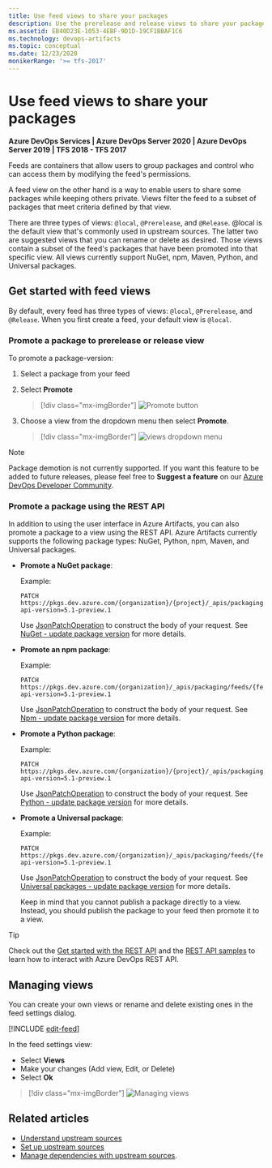 ```yaml
---
title: Use feed views to share your packages
description: Use the prerelease and release views to share your packages with consumers
ms.assetid: EB40D23E-1053-4EBF-9D1D-19CF1BBAF1C6
ms.technology: devops-artifacts
ms.topic: conceptual
ms.date: 12/23/2020
monikerRange: '>= tfs-2017'
---
```

 
# Use feed views to share your packages

**Azure DevOps Services | Azure DevOps Server 2020 | Azure DevOps Server 2019 | TFS 2018 - TFS 2017**

Feeds are containers that allow users to group packages and control who can access them by modifying the feed's permissions.

A feed view on the other hand is a way to enable users to share some packages while keeping others private. Views filter the feed to a subset of packages that meet criteria defined by that view.

There are three types of views: `@local`, `@Prerelease`, and `@Release`. @local is the default view that's commonly used in upstream sources. The latter two are suggested views that you can rename or delete as desired. Those views contain a subset of the feed's packages that have been promoted into that specific view. All views currently support NuGet, npm, Maven, Python, and Universal packages.

## Get started with feed views

By default, every feed has three types of views: `@local`, `@Prerelease`, and `@Release`. When you first create a feed, your default view is `@local`.

### Promote a package to prerelease or release view 

To promote a package-version:

1. Select a package from your feed

1. Select **Promote**
    > [!div class="mx-imgBorder"]
    > ![Promote button](media/release-views-promote.png)

1. Choose a view from the dropdown menu then select **Promote**.
    > [!div class="mx-imgBorder"]
    > ![views dropdown menu](media/release-views-promote-choice.png)

> [!NOTE]
> Package demotion is not currently supported. If you want this feature to be added to future releases, please feel free to **Suggest a feature** on our [Azure DevOps Developer Community](https://developercommunity.visualstudio.com/spaces/21/index.html).

### Promote a package using the REST API

In addition to using the user interface in Azure Artifacts, you can also promote a package to a view using the REST API. Azure Artifacts currently supports the following package types: NuGet, Python, npm, Maven, and Universal packages.

* **Promote a NuGet package**:

    Example:
    
    ```Command
    PATCH https://pkgs.dev.azure.com/{organization}/{project}/_apis/packaging/feeds/{feedId}/nuget/packages/{packageName}/versions/{packageVersion}?api-version=5.1-preview.1
    ```
    
    Use [JsonPatchOperation](/rest/api/azure/devops/artifactspackagetypes/nuget/update%20package%20version?view=azure-devops-rest-5.1&preserve-view=true#jsonpatchoperation) to construct the body of your request. See [NuGet - update package version](/rest/api/azure/devops/artifactspackagetypes/nuget/update%20package%20version?view=azure-devops-rest-5.1&preserve-view=true) for more details.

* **Promote an npm package**:

    Example:
    
    ```Command
    PATCH https://pkgs.dev.azure.com/{organization}/_apis/packaging/feeds/{feedId}/npm/{packageName}/versions/{packageVersion}?api-version=5.1-preview.1
    ```
    
    Use [JsonPatchOperation](/javascript/api/azure-devops-extension-api/jsonpatchoperation#jsonpatchoperation) to construct the body of your request. See [Npm - update package version](/rest/api/azure/devops/artifactspackagetypes/npm/update%20package?view=azure-devops-rest-5.1&preserve-view=true) for more details.

* **Promote a Python package**:

    Example:
    
    ```Command
    PATCH https://pkgs.dev.azure.com/{organization}/{project}/_apis/packaging/feeds/{feedId}/pypi/packages/{packageName}/versions/{packageVersion}?api-version=5.1-preview.1
    ```
    
    Use [JsonPatchOperation](/rest/api/azure/devops/artifactspackagetypes/python/update%20package%20version?view=azure-devops-rest-5.1&preserve-view=true#jsonpatchoperation) to construct the body of your request. See [Python - update package version](/rest/api/azure/devops/artifactspackagetypes/python/update%20package%20version?view=azure-devops-rest-5.1&preserve-view=true) for more details.


* **Promote a Universal package**:

    Example:
    
    ```Command
    PATCH https://pkgs.dev.azure.com/{organization}/_apis/packaging/feeds/{feedId}/upack/packages/{packageName}/versions/{packageVersion}?api-version=5.1-preview.1
    ```
    
    Use [JsonPatchOperation](/rest/api/azure/devops/artifactspackagetypes/universal/update%20package%20version?view=azure-devops-rest-5.1&preserve-view=true#jsonpatchoperation) to construct the body of your request. See [Universal packages - update package version](/rest/api/azure/devops/artifactspackagetypes/universal/update%20package%20version?view=azure-devops-rest-5.1&preserve-view=true) for more details.
    
    Keep in mind that you cannot publish a package directly to a view. Instead, you should publish the package to your feed then promote it to a view. 

> [!TIP]
> Check out the [Get started with the REST API](../../integrate/how-to/call-rest-api.md) and the [REST API samples](../../integrate/get-started/rest/samples.md) to learn how to interact with Azure DevOps REST API.

## Managing views

You can create your own views or rename and delete existing ones in the feed settings dialog.

[!INCLUDE [edit-feed](../includes/edit-feed.md)]

In the feed settings view:
- Select **Views**
- Make your changes (Add view, Edit, or Delete)
- Select **Ok**

> [!div class="mx-imgBorder"]
> ![Managing views](media/feed-settings-views.png)

## Related articles

- [Understand upstream sources](../concepts/upstream-sources.md)
- [Set up upstream sources](../how-to/set-up-upstream-sources.md)
- [Manage dependencies with upstream sources](../tutorials/protect-oss-packages-with-upstream-sources.md).